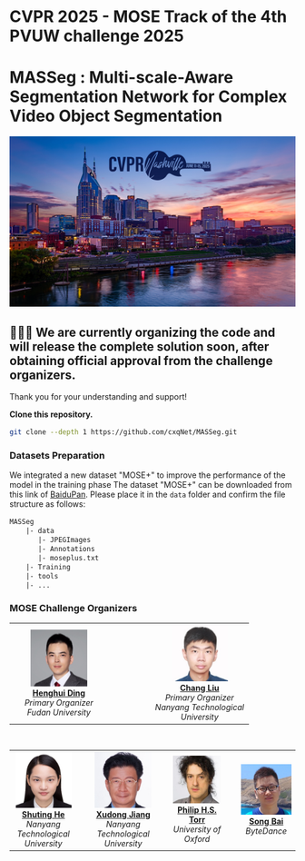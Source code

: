 # CVPR 2025 - MOSE Track of the 4th PVUW challenge 2025

# MASSeg : Multi-scale-Aware Segmentation Network for Complex Video Object Segmentation


<p align="middle">
    <img src="fig/CVPRpic.jpeg" style="width:800px; height:300px;">
</p>

## 🚧🚧🚧 We are currently organizing the code and will release the complete solution soon, after obtaining official approval from the challenge organizers. 

Thank you for your understanding and support!

**Clone this repository.**

   ```bash
   git clone --depth 1 https://github.com/cxqNet/MASSeg.git
   ```

### Datasets Preparation
We integrated a new dataset "MOSE+" to improve the performance of the model in the training phase
The dataset "MOSE+" can be downloaded from this link of [BaiduPan]( https://pan.baidu.com/s/1pVRdRqkbX5gKf83YwnVc8Q?pwd=wc7n). Please place it in the `data` folder and confirm the file structure as follows:
```
MASSeg
    |- data
       |- JPEGImages
       |- Annotations
       |- moseplus.txt
    |- Training
    |- tools
    |- ...
```


### MOSE Challenge Organizers

<!-- 第一行：主组织者 -->
<table align="center" cellspacing="10">
  <tr align="center">
    <td width="160px">
      <img src="fig/HenghuiDing.jpg" width="100"><br>
      <a href="https://henghuiding.github.io/"><b>Henghui Ding</b></a><br>
      <i>Primary Organizer<br>Fudan University</i>
    </td>
    <td width="60px"></td> <!-- 空隔 -->
    <td width="160px">
      <img src="fig/LiuChang.jpg" width="100"><br>
      <a href="https://scholar.google.com/citations?hl=en&authuser=1&user=XlQP0GIAAAAJ"><b>Chang Liu</b></a><br>
      <i>Primary Organizer<br>Nanyang Technological University</i>
    </td>
  </tr>
</table>

<br>

<!-- 第二行：其他组织者 -->
<table align="center" cellspacing="10">
  <tr align="center">
    <td width="160px">
      <img src="fig/ShutingHe.jpg" width="100"><br>
      <a href="https://heshuting555.github.io/"><b>Shuting He</b></a><br>
      <i>Nanyang Technological University</i>
    </td>
    <td width="40px"></td>
    <td width="160px">
      <img src="fig/JiangXudong.jpg" width="100"><br>
      <a href="https://personal.ntu.edu.sg/exdjiang/"><b>Xudong Jiang</b></a><br>
      <i>Nanyang Technological University</i>
    </td>
    <td width="40px"></td>
    <td width="160px">
      <img src="fig/PhilipTorr.jpg" width="100"><br>
      <a href="https://www.robots.ox.ac.uk/~phst/"><b>Philip H.S. Torr</b></a><br>
      <i>University of Oxford</i>
    </td>
    <td width="40px"></td>
    <td width="160px">
      <img src="fig/SongBai.jpg" width="100"><br>
      <a href="https://songbai.site/"><b>Song Bai</b></a><br>
      <i>ByteDance</i>
    </td>
  </tr>
</table>

